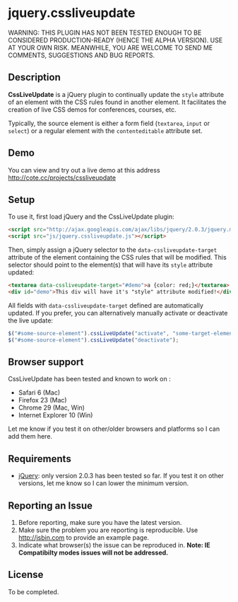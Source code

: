 jquery.cssliveupdate
====================

WARNING: THIS PLUGIN HAS NOT BEEN TESTED ENOUGH TO BE CONSIDERED PRODUCTION-READY (HENCE THE ALPHA VERSION). USE AT YOUR OWN RISK. MEANWHILE, YOU ARE WELCOME TO SEND ME COMMENTS, SUGGESTIONS AND BUG REPORTS.

## Description

**CssLiveUpdate** is a jQuery plugin to continually update the `style` attribute of an element with the CSS rules found in another element. It facilitates the creation of live CSS demos for conferences, courses, etc.

Typically, the source element is either a form field (`textarea`, `input` or `select`) or a regular element with the `contenteditable` attribute set.

## Demo

You can view and try out a live demo at this address http://cote.cc/projects/cssliveupdate

## Setup

To use it, first load jQuery and the CssLiveUpdate plugin:

```html
<script src="http://ajax.googleapis.com/ajax/libs/jquery/2.0.3/jquery.min.js"></script>
<script src="js/jquery.cssliveupdate.js"></script>
```

Then, simply assign a jQuery selector to the `data-cssliveupdate-target` attribute of the element containing the CSS rules that will be modified. This selector should point to the element(s) that will have its `style` attribute updated:

```html
<textarea data-cssliveupdate-target="#demo">a {color: red;}</textarea>
<div id="demo">This div will have it's "style" attribute modified!</div>
```

All fields with `data-cssliveupdate-target` defined are automatically updated. If you prefer, you can alternatively manually activate or deactivate the live update:

```javascript
$("#some-source-element").cssLiveUpdate("activate", "some-target-element");
$("#some-source-element").cssLiveUpdate("deactivate");
```

## Browser support

CssLiveUpdate has been tested and known to work on : 

* Safari 6 (Mac)
* Firefox 23 (Mac)
* Chrome 29 (Mac, Win)
* Internet Explorer 10 (Win)

Let me know if you test it on other/older browsers and platforms so I can add them here.

## Requirements

* [jQuery](http://jquery.com/): only version 2.0.3 has been tested so far. If you test it on other versions, let me know so I can lower the minimum version.

## Reporting an Issue

1. Before reporting, make sure you have the latest version.
2. Make sure the problem you are reporting is reproducible. Use http://jsbin.com to provide an example page.
3. Indicate what browser(s) the issue can be reproduced in. **Note: IE Compatibilty modes issues will not be addressed.**

## License

To be completed.
